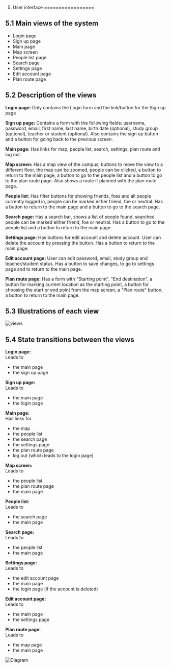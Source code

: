 5. User interface
=================

5.1 Main views of the system
----------------------------

- Login page
- Sign up page
- Main page
- Map screen
- People list page
- Search page
- Settings page
- Edit account page
- Plan route page
  
5.2 Description of the views
----------------------------

**Login page:**
  Only contains the Login form and the link/button for the Sign up page
  
**Sign up page:**
  Contains a form with the following fields: username, password, email, first name, last name,
  birth date (optional), study group (optional), teacher or student (optional). Also contains the sign
  up button and a button for going back to the previous screen.
  
**Main page:**
  Has links for map, people list, search, settings, plan route and log out.
  
**Map screen:**
  Has a map view of the campus, buttons to move the view to a different floor,
  the map can be zoomed, people can be clicked, a button to return to the main page,
  a button to go to the people list and a button to go to the plan route page.
  Also shows a route if planned with the plan route page.

**People list:**
  Has filter buttons for showing friends, foes and all people currently logged in,
  people can be marked either friend, foe or neutral. Has a button to return to the main page and a
  button to go to the search page.
  
**Search page:**
  Has a search bar, shows a list of people found. searched people can be marked either friend, foe or neutral.
  Has a button to go to the people list and a button to return to the main page.
  
**Settings page:**
  Has buttons for edit account and delete account. User can delete the account by pressing the button.
  Has a button to return to the main page.
  
**Edit account page:**
  User can edit password, email, study group and teacher/student status. Has a button to save changes,
  to go to settings page and to return to the main page.

**Plan route page:**
  Has a form with "Starting point", "End destination", a button for marking current location as the starting point,
  a button for choosing the start or end point from the map screen, a "Plan route" button,
  a button to return to the main page.
  
5.3 Illustrations of each view
------------------------------

![views](https://raw.github.com/rosasuominen/SE13/master/interface_SE13.png "Illustrations of the views")


5.4 State transitions between the views
---------------------------------------

**Login page:**  
  Leads to
  - the main page
  - the sign up page

**Sign up page:**  
  Leads to
  - the main page
  - the login page

**Main page:**  
  Has links for
  - the map
  - the people list
  - the search page
  - the settings page
  - the plan route page
  - log out (which leads to the login page)

**Map screen:**  
  Leads to
  - the people list
  - the plan route page 
  - the main page

**People list:**  
  Leads to
  - the search page
  - the main page

**Search page:**  
  Leads to
  - the people list
  - the main page

**Settings page:**  
  Leads to
  - the edit account page
  - the main page
  - the login page (if the account is deleted)

**Edit account page:**  
  Leads to
  - the main page
  - the settings page

**Plan route page:**  
  Leads to
  - the map page
  - the main page

![Diagram](https://raw.github.com/rosasuominen/SE13/master/sorsatransitions.png "Transitions in a diagram")
